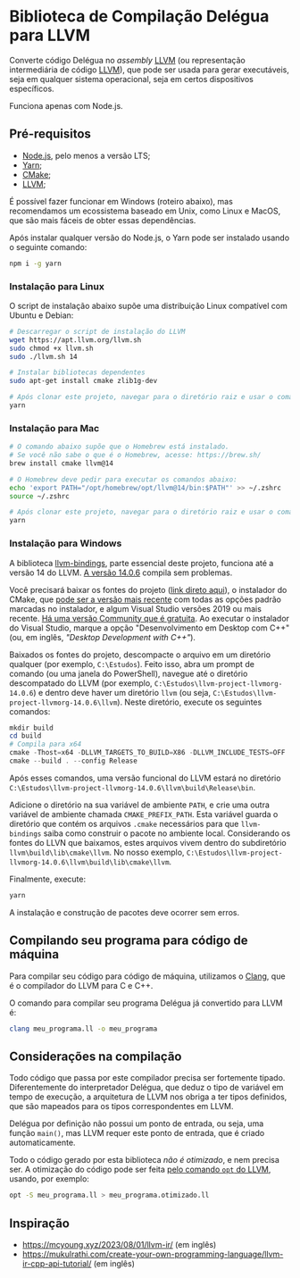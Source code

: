 # Biblioteca de Compilação Delégua para LLVM

Converte código Delégua no _assembly_ [LLVM](https://pt.wikipedia.org/wiki/LLVM) (ou representação intermediária de código [LLVM](https://pt.wikipedia.org/wiki/LLVM)), que pode ser usada para gerar executáveis, seja em qualquer sistema operacional, seja em certos dispositivos específicos. 

Funciona apenas com Node.js.

## Pré-requisitos

- [Node.js](https://nodejs.org/pt), pelo menos a versão LTS;
- [Yarn](https://yarnpkg.com/);
- [CMake](https://cmake.org/);
- [LLVM](https://llvm.org/);

É possível fazer funcionar em Windows (roteiro abaixo), mas recomendamos um ecossistema baseado em Unix, como Linux e MacOS, que são mais fáceis de obter essas dependências.

Após instalar qualquer versão do Node.js, o Yarn pode ser instalado usando o seguinte comando:

```sh
npm i -g yarn
```

### Instalação para Linux

O script de instalação abaixo supõe uma distribuição Linux compatível com Ubuntu e Debian:

```sh
# Descarregar o script de instalação do LLVM
wget https://apt.llvm.org/llvm.sh
sudo chmod +x llvm.sh
sudo ./llvm.sh 14

# Instalar bibliotecas dependentes
sudo apt-get install cmake zlib1g-dev

# Após clonar este projeto, navegar para o diretório raiz e usar o comando
yarn
```

### Instalação para Mac

```sh
# O comando abaixo supõe que o Homebrew está instalado.
# Se você não sabe o que é o Homebrew, acesse: https://brew.sh/
brew install cmake llvm@14

# O Homebrew deve pedir para executar os comandos abaixo:
echo 'export PATH="/opt/homebrew/opt/llvm@14/bin:$PATH"' >> ~/.zshrc
source ~/.zshrc

# Após clonar este projeto, navegar para o diretório raiz e usar o comando
yarn
```

### Instalação para Windows

A biblioteca [llvm-bindings](https://github.com/ApsarasX/llvm-bindings), parte essencial deste projeto, funciona até a versão 14 do LLVM. [A versão 14.0.6](https://github.com/llvm/llvm-project/releases/tag/llvmorg-14.0.6) compila sem problemas. 

Você precisará baixar os fontes do projeto ([link direto aqui](https://github.com/llvm/llvm-project/archive/refs/tags/llvmorg-14.0.6.zip)), o instalador do CMake, que [pode ser a versão mais recente](https://cmake.org/download/) com todas as opções padrão marcadas no instalador, e algum Visual Studio versões 2019 ou mais recente. [Há uma versão Community que é gratuita](https://visualstudio.microsoft.com/vs/community/). Ao executar o instalador do Visual Studio, marque a opção "Desenvolvimento em Desktop com C++" (ou, em inglês, _"Desktop Development with C++"_). 

Baixados os fontes do projeto, descompacte o arquivo em um diretório qualquer (por exemplo, `C:\Estudos`). Feito isso, abra um prompt de comando (ou uma janela do PowerShell), navegue até o diretório descompatado do LLVM (por exemplo, `C:\Estudos\llvm-project-llvmorg-14.0.6`) e dentro deve haver um diretório `llvm` (ou seja, `C:\Estudos\llvm-project-llvmorg-14.0.6\llvm`). Neste diretório, execute os seguintes comandos:

```powershell
mkdir build
cd build
# Compila para x64
cmake -Thost=x64 -DLLVM_TARGETS_TO_BUILD=X86 -DLLVM_INCLUDE_TESTS=OFF ..
cmake --build . --config Release
```

Após esses comandos, uma versão funcional do LLVM estará no diretório `C:\Estudos\llvm-project-llvmorg-14.0.6\llvm\build\Release\bin`. 

Adicione o diretório na sua variável de ambiente `PATH`, e crie uma outra variável de ambiente chamada `CMAKE_PREFIX_PATH`. Esta variável guarda o diretório que contém os arquivos `.cmake` necessários para que `llvm-bindings` saiba como construir o pacote no ambiente local. Considerando os fontes do LLVN que baixamos, estes arquivos vivem dentro do subdiretório `llvm\build\lib\cmake\llvm`. No nosso exemplo, `C:\Estudos\llvm-project-llvmorg-14.0.6\llvm\build\lib\cmake\llvm`. 

Finalmente, execute:

```powershell
yarn
```

A instalação e construção de pacotes deve ocorrer sem erros.

## Compilando seu programa para código de máquina

Para compilar seu código para código de máquina, utilizamos o [Clang](https://clang.llvm.org/), que é o compilador do LLVM para C e C++.

O comando para compilar seu programa Delégua já convertido para LLVM é:

```sh
clang meu_programa.ll -o meu_programa
```

## Considerações na compilação

Todo código que passa por este compilador precisa ser fortemente tipado. Diferentemente do interpretador Delégua, que deduz o tipo de variável em tempo de execução, a arquitetura de LLVM nos obriga a ter tipos definidos, que são mapeados para os tipos correspondentes em LLVM.

Delégua por definição não possui um ponto de entrada, ou seja, uma função `main()`, mas LLVM requer este ponto de entrada, que é criado automaticamente. 

Todo o código gerado por esta biblioteca _não é otimizado_, e nem precisa ser. A otimização do código pode ser feita [pelo comando `opt` do LLVM](https://llvm.org/docs/CommandGuide/opt.html), usando, por exemplo:

```sh
opt -S meu_programa.ll > meu_programa.otimizado.ll
```

## Inspiração

- https://mcyoung.xyz/2023/08/01/llvm-ir/ (em inglês)
- https://mukulrathi.com/create-your-own-programming-language/llvm-ir-cpp-api-tutorial/ (em inglês)